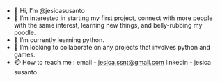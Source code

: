 - 👋 Hi, I’m @jesicasusanto
- 👀 I’m interested in starting my first project, connect with more people with the same interest, learning new things, and belly-rubbing my poodle. 
- 🌱 I’m currently learning python.
- 💞️ I’m looking to collaborate on any projects that involves python and games.
- 📫 How to reach me : 
  email - jesica.ssnt@gmail.com
  linkedin - jesica susanto

<!---
jesicasusanto/jesicasusanto is a ✨ special ✨ repository because its `README.md` (this file) appears on your GitHub profile.
You can click the Preview link to take a look at your changes.
--->
